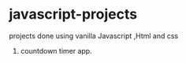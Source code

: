 # javascript-projects
projects done using vanilla Javascript ,Html and css

1. countdown timer app.
